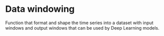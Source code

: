 # Data windowing

Function that format and shape the time series into a dataset with input windows and output windows that can be used by Deep Learning models.